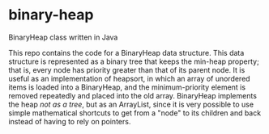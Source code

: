 # binary-heap
BinaryHeap class written in Java

This repo contains the code for a BinaryHeap data structure. This data structure is represented as a binary tree that keeps the min-heap property; that is, every node has priority greater than that of its parent node. It is useful as an implementation of heapsort, in which an array of unordered items is loaded into a BinaryHeap, and the minimum-priority element is removed repeatedly and placed into the old array. BinaryHeap implements the heap *not as a tree*, but as an ArrayList, since it is very possible to use simple mathematical shortcuts to get from a "node" to its children and back instead of having to rely on pointers.